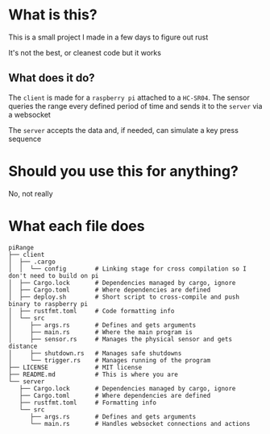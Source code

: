 # What is this?

This is a small project I made in a few days to figure out rust

It's not the best, or cleanest code but it works

## What does it do?

The `client` is made for a `raspberry pi` attached to a `HC-SR04`.
The sensor queries the range every defined period of time and sends it to the `server` via a websocket

The `server` accepts the data and, if needed, can simulate a key press sequence

# Should you use this for anything?

No, not really

# What each file does

```
piRange
├── client
│  ├── .cargo
│  │  └── config        # Linking stage for cross compilation so I don't need to build on pi
│  ├── Cargo.lock       # Dependencies managed by cargo, ignore
│  ├── Cargo.toml       # Where dependencies are defined
│  ├── deploy.sh        # Short script to cross-compile and push binary to raspberry pi
│  ├── rustfmt.toml     # Code formatting info
│  └── src
│     ├── args.rs       # Defines and gets arguments
│     ├── main.rs       # Where the main program is
│     ├── sensor.rs     # Manages the physical sensor and gets distance
│     ├── shutdown.rs   # Manages safe shutdowns
│     └── trigger.rs    # Manages running of the program
├── LICENSE             # MIT license
├── README.md           # This is where you are
└── server
   ├── Cargo.lock       # Dependencies managed by cargo, ignore
   ├── Cargo.toml       # Where dependencies are defined
   ├── rustfmt.toml     # Formatting info
   └── src
      ├── args.rs       # Defines and gets arguments
      └── main.rs       # Handles websocket connections and actions
```
